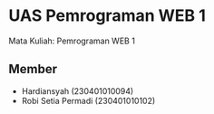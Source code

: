 # UAS Pemrograman WEB 1
Mata Kuliah: Pemrograman WEB 1
## Member
- Hardiansyah (230401010094)
- Robi Setia Permadi (230401010102)
